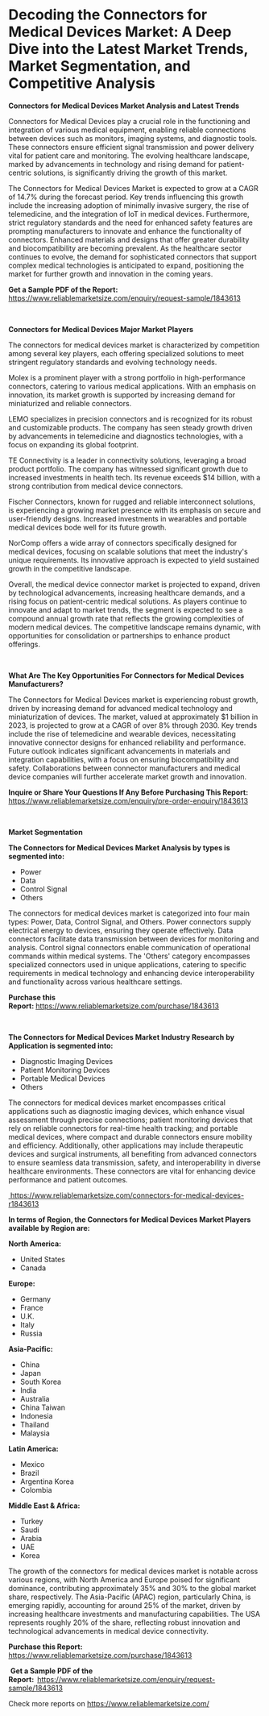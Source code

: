 <p><h1>Decoding the Connectors for Medical Devices Market: A Deep Dive into the Latest Market Trends, Market Segmentation, and Competitive Analysis</h1></p><p><strong>Connectors for Medical Devices Market Analysis and Latest Trends</strong></p>
<p><p>Connectors for Medical Devices play a crucial role in the functioning and integration of various medical equipment, enabling reliable connections between devices such as monitors, imaging systems, and diagnostic tools. These connectors ensure efficient signal transmission and power delivery vital for patient care and monitoring. The evolving healthcare landscape, marked by advancements in technology and rising demand for patient-centric solutions, is significantly driving the growth of this market.</p><p>The Connectors for Medical Devices Market is expected to grow at a CAGR of 14.7% during the forecast period. Key trends influencing this growth include the increasing adoption of minimally invasive surgery, the rise of telemedicine, and the integration of IoT in medical devices. Furthermore, strict regulatory standards and the need for enhanced safety features are prompting manufacturers to innovate and enhance the functionality of connectors. Enhanced materials and designs that offer greater durability and biocompatibility are becoming prevalent. As the healthcare sector continues to evolve, the demand for sophisticated connectors that support complex medical technologies is anticipated to expand, positioning the market for further growth and innovation in the coming years.</p></p>
<p><strong>Get a Sample PDF of the Report:&nbsp;</strong> <a href="https://www.reliablemarketsize.com/enquiry/request-sample/1843613?utm_campaign=3508&utm_medium=2&utm_source=Github&utm_content=ia&utm_term=11042025&utm_id=connectors-for-medical-devices">https://www.reliablemarketsize.com/enquiry/request-sample/1843613</a></p>
<p>&nbsp;</p>
<p><strong>Connectors for Medical Devices Major Market Players</strong></p>
<p><p>The connectors for medical devices market is characterized by competition among several key players, each offering specialized solutions to meet stringent regulatory standards and evolving technology needs. </p><p>Molex is a prominent player with a strong portfolio in high-performance connectors, catering to various medical applications. With an emphasis on innovation, its market growth is supported by increasing demand for miniaturized and reliable connectors.</p><p>LEMO specializes in precision connectors and is recognized for its robust and customizable products. The company has seen steady growth driven by advancements in telemedicine and diagnostics technologies, with a focus on expanding its global footprint.</p><p>TE Connectivity is a leader in connectivity solutions, leveraging a broad product portfolio. The company has witnessed significant growth due to increased investments in health tech. Its revenue exceeds $14 billion, with a strong contribution from medical device connectors.</p><p>Fischer Connectors, known for rugged and reliable interconnect solutions, is experiencing a growing market presence with its emphasis on secure and user-friendly designs. Increased investments in wearables and portable medical devices bode well for its future growth.</p><p>NorComp offers a wide array of connectors specifically designed for medical devices, focusing on scalable solutions that meet the industry's unique requirements. Its innovative approach is expected to yield sustained growth in the competitive landscape.</p><p>Overall, the medical device connector market is projected to expand, driven by technological advancements, increasing healthcare demands, and a rising focus on patient-centric medical solutions. As players continue to innovate and adapt to market trends, the segment is expected to see a compound annual growth rate that reflects the growing complexities of modern medical devices. The competitive landscape remains dynamic, with opportunities for consolidation or partnerships to enhance product offerings.</p></p>
<p>&nbsp;</p>
<p><strong>What Are The Key Opportunities For Connectors for Medical Devices Manufacturers?</strong></p>
<p><p>The Connectors for Medical Devices market is experiencing robust growth, driven by increasing demand for advanced medical technology and miniaturization of devices. The market, valued at approximately $1 billion in 2023, is projected to grow at a CAGR of over 8% through 2030. Key trends include the rise of telemedicine and wearable devices, necessitating innovative connector designs for enhanced reliability and performance. Future outlook indicates significant advancements in materials and integration capabilities, with a focus on ensuring biocompatibility and safety. Collaborations between connector manufacturers and medical device companies will further accelerate market growth and innovation.</p></p>
<p><strong>Inquire or Share Your Questions If Any Before Purchasing This Report:</strong> <a href="https://www.reliablemarketsize.com/enquiry/pre-order-enquiry/1843613?utm_campaign=3508&utm_medium=2&utm_source=Github&utm_content=ia&utm_term=11042025&utm_id=connectors-for-medical-devices">https://www.reliablemarketsize.com/enquiry/pre-order-enquiry/1843613</a></p>
<p>&nbsp;</p>
<p><strong>Market Segmentation</strong></p>
<p><strong>The Connectors for Medical Devices Market Analysis by types is segmented into:</strong></p>
<p><ul><li>Power</li><li>Data</li><li>Control Signal</li><li>Others</li></ul></p>
<p><p>The connectors for medical devices market is categorized into four main types: Power, Data, Control Signal, and Others. Power connectors supply electrical energy to devices, ensuring they operate effectively. Data connectors facilitate data transmission between devices for monitoring and analysis. Control signal connectors enable communication of operational commands within medical systems. The 'Others' category encompasses specialized connectors used in unique applications, catering to specific requirements in medical technology and enhancing device interoperability and functionality across various healthcare settings.</p></p>
<p><strong>Purchase this Report:&nbsp;</strong><a href="https://www.reliablemarketsize.com/purchase/1843613?utm_campaign=3508&utm_medium=2&utm_source=Github&utm_content=ia&utm_term=11042025&utm_id=connectors-for-medical-devices">https://www.reliablemarketsize.com/purchase/1843613</a></p>
<p>&nbsp;</p>
<p><strong>The Connectors for Medical Devices Market Industry Research by Application is segmented into:</strong></p>
<p><ul><li>Diagnostic Imaging Devices</li><li>Patient Monitoring Devices</li><li>Portable Medical Devices</li><li>Others</li></ul></p>
<p><p>The connectors for medical devices market encompasses critical applications such as diagnostic imaging devices, which enhance visual assessment through precise connections; patient monitoring devices that rely on reliable connectors for real-time health tracking; and portable medical devices, where compact and durable connectors ensure mobility and efficiency. Additionally, other applications may include therapeutic devices and surgical instruments, all benefiting from advanced connectors to ensure seamless data transmission, safety, and interoperability in diverse healthcare environments. These connectors are vital for enhancing device performance and patient outcomes.</p></p>
<p><a href="https://www.reliablemarketsize.com/connectors-for-medical-devices-r1843613?utm_campaign=3508&utm_medium=2&utm_source=Github&utm_content=ia&utm_term=11042025&utm_id=connectors-for-medical-devices">&nbsp;https://www.reliablemarketsize.com/connectors-for-medical-devices-r1843613</a></p>
<p><strong>In terms of Region, the Connectors for Medical Devices Market Players available by Region are:</strong></p>
<p>
    <p> <strong> North America: </strong>
        <ul>
            <li>United States</li>
            <li>Canada</li>
        </ul>
        </p> 
    <p> <strong> Europe: </strong>
        <ul>
            <li>Germany</li>
            <li>France</li>
            <li>U.K.</li>
            <li>Italy</li>
            <li>Russia</li>
        </ul>
        </p> 
    <p> <strong> Asia-Pacific: </strong>
        <ul>
            <li>China</li>
            <li>Japan</li>
            <li>South Korea</li>
            <li>India</li>
            <li>Australia</li>
            <li>China Taiwan</li>
            <li>Indonesia</li>
            <li>Thailand</li>
            <li>Malaysia</li>
        </ul>
        </p> 
    <p> <strong> Latin America: </strong>
        <ul>
            <li>Mexico</li>
            <li>Brazil</li>
            <li>Argentina Korea</li>
            <li>Colombia</li>
        </ul>
        </p> 
    <p> <strong> Middle East & Africa: </strong>
        <ul>
            <li>Turkey</li>
            <li>Saudi</li>
            <li>Arabia</li>
            <li>UAE</li>
            <li>Korea</li>
        </ul>
    </p>
    </p>
<p><p>The growth of the connectors for medical devices market is notable across various regions, with North America and Europe poised for significant dominance, contributing approximately 35% and 30% to the global market share, respectively. The Asia-Pacific (APAC) region, particularly China, is emerging rapidly, accounting for around 25% of the market, driven by increasing healthcare investments and manufacturing capabilities. The USA represents roughly 20% of the share, reflecting robust innovation and technological advancements in medical device connectivity.</p></p>
<p><strong>Purchase this Report: </strong><a href="https://www.reliablemarketsize.com/purchase/1843613?utm_campaign=3508&utm_medium=2&utm_source=Github&utm_content=ia&utm_term=11042025&utm_id=connectors-for-medical-devices">https://www.reliablemarketsize.com/purchase/1843613</a></p>
<p>&nbsp;<strong>Get a Sample PDF of the Report:&nbsp;&nbsp;</strong><a href="https://www.reliablemarketsize.com/enquiry/request-sample/1843613?utm_campaign=3508&utm_medium=2&utm_source=Github&utm_content=ia&utm_term=11042025&utm_id=connectors-for-medical-devices">https://www.reliablemarketsize.com/enquiry/request-sample/1843613</a></p>
<p><strong></strong></p>
<p>Check more reports on <a href="https://www.reliablemarketsize.com/?utm_campaign=3508&utm_medium=2&utm_source=Github&utm_content=ia&utm_term=11042025&utm_id=connectors-for-medical-devices">https://www.reliablemarketsize.com/</a></p>